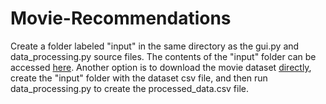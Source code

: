 # Movie-Recommendations

Create a folder labeled "input" in the same directory as the gui.py and data_processing.py source files. The contents of the "input" folder can be accessed [here](https://www.dropbox.com/sh/m444bufmig1paz1/AAA9FAbi-5jcSMzaHNKUgnh8a?dl=0). Another option is to download the movie dataset [directly]([url](https://www.kaggle.com/datasets/akshaypawar7/millions-of-movies)), create the "input" folder with the dataset csv file, and then run data_processing.py to create the processed_data.csv file.
